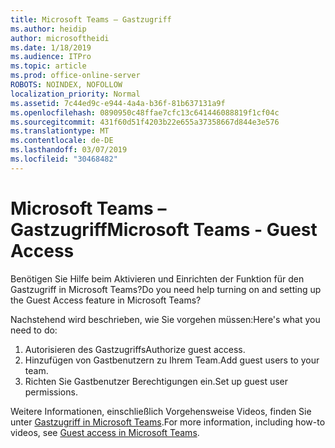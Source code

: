 ```yaml
---
title: Microsoft Teams – Gastzugriff
ms.author: heidip
author: microsoftheidi
ms.date: 1/18/2019
ms.audience: ITPro
ms.topic: article
ms.prod: office-online-server
ROBOTS: NOINDEX, NOFOLLOW
localization_priority: Normal
ms.assetid: 7c44ed9c-e944-4a4a-b36f-81b637131a9f
ms.openlocfilehash: 0890950c48ffae7cfc13c641446088819f1cf04c
ms.sourcegitcommit: 431f60d51f4203b22e655a37358667d844e3e576
ms.translationtype: MT
ms.contentlocale: de-DE
ms.lasthandoff: 03/07/2019
ms.locfileid: "30468482"
---
```

# <a name="microsoft-teams---guest-access"></a><span data-ttu-id="9ba61-102">Microsoft Teams – Gastzugriff</span><span class="sxs-lookup"><span data-stu-id="9ba61-102">Microsoft Teams - Guest Access</span></span>

<span data-ttu-id="9ba61-103">Benötigen Sie Hilfe beim Aktivieren und Einrichten der Funktion für den Gastzugriff in Microsoft Teams?</span><span class="sxs-lookup"><span data-stu-id="9ba61-103">Do you need help turning on and setting up the Guest Access feature in Microsoft Teams?</span></span>

<span data-ttu-id="9ba61-104">Nachstehend wird beschrieben, wie Sie vorgehen müssen:</span><span class="sxs-lookup"><span data-stu-id="9ba61-104">Here's what you need to do:</span></span>

1. <span data-ttu-id="9ba61-105">Autorisieren des Gastzugriffs</span><span class="sxs-lookup"><span data-stu-id="9ba61-105">Authorize guest access.</span></span>
1. <span data-ttu-id="9ba61-106">Hinzufügen von Gastbenutzern zu Ihrem Team.</span><span class="sxs-lookup"><span data-stu-id="9ba61-106">Add guest users to your team.</span></span>
1. <span data-ttu-id="9ba61-107">Richten Sie Gastbenutzer Berechtigungen ein.</span><span class="sxs-lookup"><span data-stu-id="9ba61-107">Set up guest user permissions.</span></span>

<span data-ttu-id="9ba61-108">Weitere Informationen, einschließlich Vorgehensweise Videos, finden Sie unter [Gastzugriff in Microsoft Teams](https://docs.microsoft.com/en-us/microsoftteams/guest-access).</span><span class="sxs-lookup"><span data-stu-id="9ba61-108">For more information, including how-to videos, see [Guest access in Microsoft Teams](https://docs.microsoft.com/en-us/microsoftteams/guest-access).</span></span>


